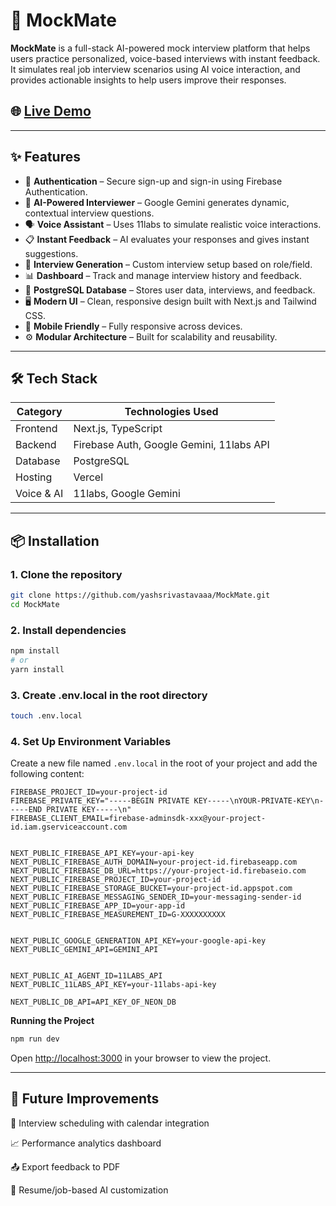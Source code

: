 # 🚀 MockMate

**MockMate** is a full-stack AI-powered mock interview platform that helps users practice personalized, voice-based interviews with instant feedback. It simulates real job interview scenarios using AI voice interaction, and provides actionable insights to help users improve their responses.

## 🌐 [**Live Demo**](https://mock-mate-one-theta.vercel.app/)

---

## ✨ Features

- 🔐 **Authentication** – Secure sign-up and sign-in using Firebase Authentication.
- 🧠 **AI-Powered Interviewer** – Google Gemini generates dynamic, contextual interview questions.
- 🗣️ **Voice Assistant** – Uses 11labs to simulate realistic voice interactions.
- 📋 **Instant Feedback** – AI evaluates your responses and gives instant suggestions.
- 📄 **Interview Generation** – Custom interview setup based on role/field.
- 📊 **Dashboard** – Track and manage interview history and feedback.
- 💾 **PostgreSQL Database** – Stores user data, interviews, and feedback.
- 🖥️ **Modern UI** – Clean, responsive design built with Next.js and Tailwind CSS.
- 📱 **Mobile Friendly** – Fully responsive across devices.
- ⚙️ **Modular Architecture** – Built for scalability and reusability.

---

## 🛠️ Tech Stack

| Category      | Technologies Used                            |
|---------------|----------------------------------------------|
| Frontend      | Next.js, TypeScript                          |
| Backend       | Firebase Auth, Google Gemini, 11labs API     |
| Database      | PostgreSQL                                   |
| Hosting       | Vercel                                       |
| Voice & AI    | 11labs, Google Gemini                        |

---

## 📦 Installation

### 1. Clone the repository

```bash
git clone https://github.com/yashsrivastavaaa/MockMate.git
cd MockMate
```

### 2. Install dependencies
```bash
npm install
# or
yarn install
```

### 3. Create .env.local in the root directory
```bash
touch .env.local
```

### 4. Set Up Environment Variables

Create a new file named `.env.local` in the root of your project and add the following content:

``` 
FIREBASE_PROJECT_ID=your-project-id
FIREBASE_PRIVATE_KEY="-----BEGIN PRIVATE KEY-----\nYOUR-PRIVATE-KEY\n-----END PRIVATE KEY-----\n"
FIREBASE_CLIENT_EMAIL=firebase-adminsdk-xxx@your-project-id.iam.gserviceaccount.com


NEXT_PUBLIC_FIREBASE_API_KEY=your-api-key
NEXT_PUBLIC_FIREBASE_AUTH_DOMAIN=your-project-id.firebaseapp.com
NEXT_PUBLIC_FIREBASE_DB_URL=https://your-project-id.firebaseio.com
NEXT_PUBLIC_FIREBASE_PROJECT_ID=your-project-id
NEXT_PUBLIC_FIREBASE_STORAGE_BUCKET=your-project-id.appspot.com
NEXT_PUBLIC_FIREBASE_MESSAGING_SENDER_ID=your-messaging-sender-id
NEXT_PUBLIC_FIREBASE_APP_ID=your-app-id
NEXT_PUBLIC_FIREBASE_MEASUREMENT_ID=G-XXXXXXXXXX


NEXT_PUBLIC_GOOGLE_GENERATION_API_KEY=your-google-api-key
NEXT_PUBLIC_GEMINI_API=GEMINI_API


NEXT_PUBLIC_AI_AGENT_ID=11LABS_API
NEXT_PUBLIC_11LABS_API_KEY=your-11labs-api-key

NEXT_PUBLIC_DB_API=API_KEY_OF_NEON_DB
```

**Running the Project**

```bash
npm run dev
```

Open [http://localhost:3000](http://localhost:3000) in your browser to view the project.

--- 

## 🔮 Future Improvements

📅 Interview scheduling with calendar integration

📈 Performance analytics dashboard

📤 Export feedback to PDF

🧠 Resume/job-based AI customization
